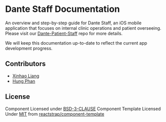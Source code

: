 # Dante Staff Documentation

An overview and step-by-step guide for Dante Staff, an iOS mobile application that focuses on internal clinic operations and patient overseeing. Please visit our [Dante-Patient-Staff](https://github.com/team-dante/Dante-Staff-Swift) repo for more details.

We will keep this documentation up-to-date to reflect the current app development progress.

## Contributors

- [Xinhao Liang](https://github.com/xinhao128)
- [Hung Phan](https://github.com/hp0101)

## License

Component Licensed under [BSD-3-CLAUSE](LICENSE)
Component Template Licensed Under [MIT](LICENSE-component-template) from [reactstrap/component-template](https://github.com/reactstrap/component-template)